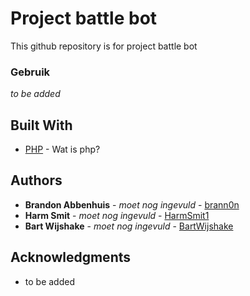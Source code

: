# Project battle bot
This github repository is for project battle bot

### Gebruik

*to be added*

## Built With

* [PHP](https://php.net) - Wat is php?

## Authors

* **Brandon Abbenhuis** - *moet nog ingevuld* - [brann0n](https://github.com/brann0n)
* **Harm Smit** - *moet nog ingevuld* - [HarmSmit1](https://github.com/HarmSmit1)
* **Bart Wijshake** - *moet nog ingevuld* - [BartWijshake](https://github.com/BartWijshake)

## Acknowledgments

* to be added
